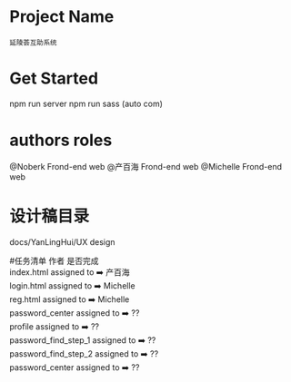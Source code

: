 # Project Name 
    延陵荟互助系统

# Get Started
npm run server
npm run sass  (auto com)

# authors                  roles
@Noberk         Frond-end web 
@产百海          Frond-end web 
@Michelle       Frond-end web 

# 设计稿目录
docs/YanLingHui/UX design

#任务清单       作者       是否完成<br>
index.html   assigned to    ➡️  产百海<br>
login.html    assigned to    ➡️  Michelle<br>
reg.html      assigned to    ➡️  Michelle<br>
password_center  assigned to ➡️  ??<br>
profile   assigned to ➡️  ??<br>
password_find_step_1  assigned to ➡️  ??<br>
password_find_step_2  assigned to ➡️  ??<br>
password_center  assigned to ➡️  ??<br>





